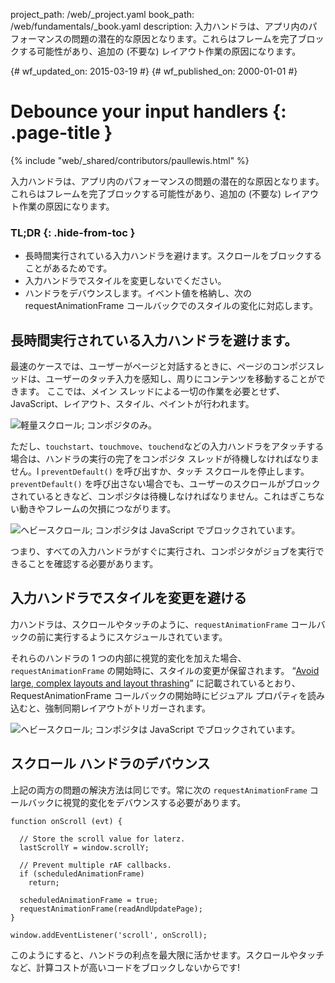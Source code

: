 project_path: /web/_project.yaml
book_path: /web/fundamentals/_book.yaml
description: 入力ハンドラは、アプリ内のパフォーマンスの問題の潜在的な原因となります。これらはフレームを完了ブロックする可能性があり、追加の (不要な) レイアウト作業の原因になります。

{# wf_updated_on: 2015-03-19 #}
{# wf_published_on: 2000-01-01 #}

# Debounce your input handlers {: .page-title }

{% include "web/_shared/contributors/paullewis.html" %}


入力ハンドラは、アプリ内のパフォーマンスの問題の潜在的な原因となります。これらはフレームを完了ブロックする可能性があり、追加の (不要な) レイアウト作業の原因になります。

### TL;DR {: .hide-from-toc }
- 長時間実行されている入力ハンドラを避けます。スクロールをブロックすることがあるためです。
- 入力ハンドラでスタイルを変更しないでください。
- ハンドラをデバウンスします。イベント値を格納し、次の requestAnimationFrame コールバックでのスタイルの変化に対応します。


## 長時間実行されている入力ハンドラを避けます。

最速のケースでは、ユーザーがページと対話するときに、ページのコンポジスレッドは、ユーザーのタッチ入力を感知し、周りにコンテンツを移動することができます。 ここでは、メイン スレッドによる一切の作業を必要とせず、JavaScript、レイアウト、スタイル、ペイントが行われます。

<img src="images/debounce-your-input-handlers/compositor-scroll.jpg" class="center" alt="軽量スクロール; コンポジタのみ。">

ただし、`touchstart`、`touchmove`、`touchend`などの入力ハンドラをアタッチする場合は、ハンドラの実行の完了をコンポジタ スレッドが待機しなければなりません。l `preventDefault()` を呼び出すか、タッチ スクロールを停止します。 `preventDefault()` を呼び出さない場合でも、ユーザーのスクロールがブロックされているときなど、コンポジタは待機しなければなりません。これはぎこちない動きやフレームの欠損につながります。

<img src="images/debounce-your-input-handlers/ontouchmove.jpg" class="center" alt="ヘビースクロール; コンポジタは JavaScript でブロックされています。">

つまり、すべての入力ハンドラがすぐに実行され、コンポジタがジョブを実行できることを確認する必要があります。

## 入力ハンドラでスタイルを変更を避ける

力ハンドラは、スクロールやタッチのように、`requestAnimationFrame` コールバックの前に実行するようにスケジュールされています。

それらのハンドラの 1 つの内部に視覚的変化を加えた場合、`requestAnimationFrame` の開始時に、スタイルの変更が保留されます。 “[Avoid large, complex layouts and layout thrashing](avoid-large-complex-layouts-and-layout-thrashing)” に記載されているとおり、RequestAnimationFrame コールバックの開始時にビジュアル プロパティを読み込むと、強制同期レイアウトがトリガーされます。

<img src="images/debounce-your-input-handlers/frame-with-input.jpg" class="center" alt="ヘビースクロール; コンポジタは JavaScript でブロックされています。">

## スクロール ハンドラのデバウンス

上記の両方の問題の解決方法は同じです。常に次の `requestAnimationFrame` コールバックに視覚的変化をデバウンスする必要があります。


    function onScroll (evt) {
    
      // Store the scroll value for laterz.
      lastScrollY = window.scrollY;
    
      // Prevent multiple rAF callbacks.
      if (scheduledAnimationFrame)
        return;
    
      scheduledAnimationFrame = true;
      requestAnimationFrame(readAndUpdatePage);
    }
    
    window.addEventListener('scroll', onScroll);
    

このようにすると、ハンドラの利点を最大限に活かせます。スクロールやタッチなど、計算コストが高いコードをブロックしないからです!


